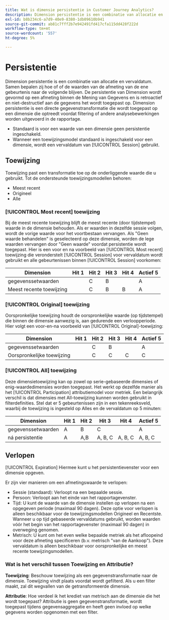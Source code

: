 ```yaml
---
title: Wat is dimensie persistentie in Customer Journey Analytics?
description: Dimension persistentie is een combinatie van allocatie en vervaldatum. Samen bepalen zij hoe of of de waarden van de afmeting van de ene gebeurtenis naar de volgende blijven.
exl-id: b8b234c6-a7d9-40e9-8380-1db09610b941
source-git-commit: ab81c7fff2b7e942491fd417cfa115dd428f222d
workflow-type: tm+mt
source-wordcount: '557'
ht-degree: 5%

---
```


# Persistentie

Dimension persistentie is een combinatie van allocatie en vervaldatum. Samen bepalen zij hoe of of de waarden van de afmeting van de ene gebeurtenis naar de volgende blijven. De persistentie van Dimension wordt gevormd op een afmeting binnen de Mening van Gegevens en is retroactief en niet-destructief aan de gegevens het wordt toegepast op. Dimension persistentie is een directe gegevenstransformatie die wordt toegepast op een dimensie die optreedt voordat filtering of andere analysebewerkingen worden uitgevoerd in de rapportage.

* Standaard is voor een waarde van een dimensie geen persistentie ingeschakeld.
* Wanneer een toewijzingsmodel standaard is ingeschakeld voor een dimensie, wordt een vervaldatum van [!UICONTROL Session] gebruikt.

## Toewijzing

Toewijzing past een transformatie toe op de onderliggende waarde die u gebruikt. Tot de ondersteunde toewijzingsmodellen behoren:

* Meest recent
* Origineel
* Alle

### [!UICONTROL Most recent] toewijzing

Bij de meest recente toewijzing blijft de meest recente (door tijdstempel) waarde in de dimensie behouden. Als er waarden in dezelfde sessie volgen, wordt de vorige waarde voor het voortbestaan vervangen. Als &quot;Geen waarde behandelen&quot; is geselecteerd op deze dimensie, worden de lege waarden vervangen door &quot;Geen waarde&quot; voordat persistentie wordt toegepast. Hier is een voor en na voorbeeld van [!UICONTROL Most recent] toewijzing die veronderstelt [!UICONTROL Session] voor vervaldatum wordt gebruikt en alle gebeurtenissen binnen [!UICONTROL Session] voorkomen:

| Dimension | Hit 1 | Hit 2 | Hit 3 | Hit 4 | Actief 5 |
| --- | --- | --- | --- | --- | --- |
| gegevenssetwaarden |  | C | B |  | A |
| Meest recente toewijzing |  | C | B | B | A |

### [!UICONTROL Original] toewijzing

Oorspronkelijke toewijzing houdt de oorspronkelijke waarde (op tijdstempel) die binnen de dimensie aanwezig is, aan gedurende een verloopperiode. Hier volgt een voor-en-na voorbeeld van [!UICONTROL Original]-toewijzing:

| Dimension | Hit 1 | Hit 2 | Hit 3 | Hit 4 | Actief 5 |
| --- | --- | --- | --- | --- | --- |
| gegevenssetwaarden |  | C | B |  | A |
| Oorspronkelijke toewijzing |  | C | C | C | C |

### [!UICONTROL All] toewijzing

Deze dimensietoewijzing kan op zowel op serie-gebaseerde dimensies of enig-waardedimensies worden toegepast. Het werkt op dezelfde manier als het [!UICONTROL Participation] attributiemodel voor metriek. Een belangrijk verschil is dat dimensies met All-toewijzing kunnen worden gebruikt in filterdefinities. Stel dat er 5 gebeurtenissen zijn in een tekenreeksveld, waarbij de toewijzing is ingesteld op Alles en de vervaldatum op 5 minuten:

| Dimension | Hit 1 | Hit 2 | Hit 3 | Hit 4 | Actief 5 |
| --- | --- | --- | --- | --- | --- |
| gegevenssetwaarden | A | B | C |  | A |
| ná persistentie | A | A,B | A, B, C | A, B, C | A, B, C |

## Verlopen

[!UICONTROL Expiration] Hiermee kunt u het persistentievenster voor een dimensie opgeven.

Er zijn vier manieren om een afmetingswaarde te verlopen:

* Sessie (standaard): Verloopt na een bepaalde sessie.
* Persoon: Verloopt aan het einde van het rapportagevenster.
* Tijd: U kunt de waarde van de dimensie instellen op verlopen na een opgegeven periode (maximaal 90 dagen). Deze optie voor verlopen is alleen beschikbaar voor de toewijzingsmodellen Origineel en Recentste. Wanneer u op tijd gebaseerde vervaldatums gebruikt, worden waarden vóór het begin van het rapportagevenster (maximaal 90 dagen) in overweging genomen.
* Metrisch: U kunt om het even welke bepaalde metriek als het afloopeind voor deze afmeting specificeren (b.v. metrisch &quot;van de Aankoop&quot;). Deze vervaldatum is alleen beschikbaar voor oorspronkelijke en meest recente toewijzingsmodellen.

### Wat is het verschil tussen Toewijzing en Attributie?

**Toewijzing**: Beschouw toewijzing als een gegevenstransformatie naar de dimensie. Toewijzing vindt plaats voordat wordt gefilterd. Als u een filter maakt, zal dit wegvallen van de getransformeerde dimensie.

**Attributie**: Hoe verdeel ik het krediet van metrisch aan de dimensie die het wordt toegepast? Attributie is geen gegevenstransformatie, wordt toegepast tijdens gegevensaggregatie en heeft geen invloed op welke gegevens worden opgenomen met een filter.
